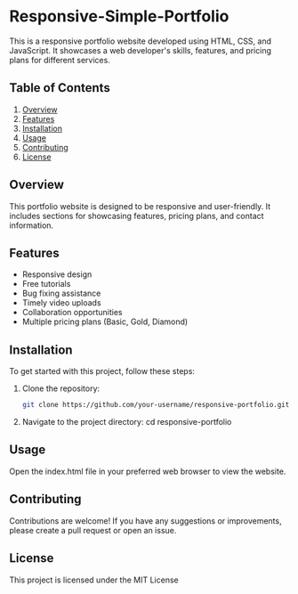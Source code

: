 ﻿# Responsive-Simple-Portfolio

This is a responsive portfolio website developed using HTML, CSS, and JavaScript. It showcases a web developer's skills, features, and pricing plans for different services.

## Table of Contents
1. [Overview](#overview)
2. [Features](#features)
3. [Installation](#installation)
4. [Usage](#usage)
5. [Contributing](#contributing)
6. [License](#license)

## Overview
This portfolio website is designed to be responsive and user-friendly. It includes sections for showcasing features, pricing plans, and contact information.

## Features
- Responsive design
- Free tutorials
- Bug fixing assistance
- Timely video uploads
- Collaboration opportunities
- Multiple pricing plans (Basic, Gold, Diamond)

## Installation
To get started with this project, follow these steps:
1. Clone the repository:
   ```bash
   git clone https://github.com/your-username/responsive-portfolio.git

2. Navigate to the project directory:
cd responsive-portfolio


## Usage
Open the index.html file in your preferred web browser to view the website.

## Contributing
Contributions are welcome! If you have any suggestions or improvements, please create a pull request or open an issue.

## License
This project is licensed under the MIT License
